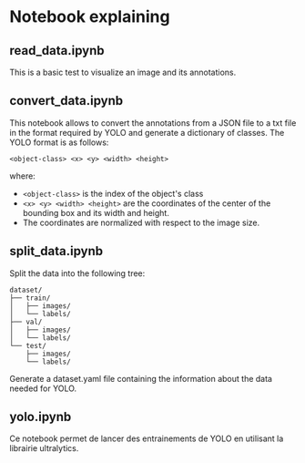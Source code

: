 # Notebook explaining

## read_data.ipynb

This is a basic test to visualize an image and its annotations.

## convert_data.ipynb

This notebook allows to convert the annotations from a JSON file to a txt file in the format required by YOLO and generate a dictionary of classes.
The YOLO format is as follows:
```
<object-class> <x> <y> <width> <height>
```
where:
- `<object-class>` is the index of the object's class
- `<x> <y> <width> <height>` are the coordinates of the center of the bounding box and its width and height.
- The coordinates are normalized with respect to the image size.

## split_data.ipynb

Split the data into the following tree:

```
dataset/
├── train/
│   ├── images/
│   └── labels/
├── val/
│   ├── images/
│   └── labels/
└── test/
    ├── images/
    └── labels/
```

Generate a dataset.yaml file containing the information about the data needed for YOLO.

## yolo.ipynb

Ce notebook permet de lancer des entrainements de YOLO en utilisant la librairie ultralytics.




